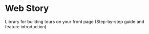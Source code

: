 # Web Story
Library for building tours on your front page (Step-by-step guide and feature introduction)
